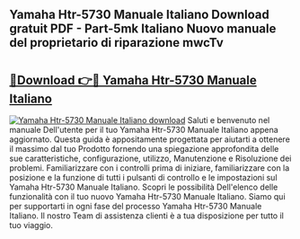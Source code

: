 ## Yamaha Htr-5730 Manuale Italiano Download gratuit PDF - Part-5mk Italiano Nuovo manuale del proprietario di riparazione mwcTv

# <h2><a href="http://dfcb6vb.blite.top/?on=Yamaha+Htr-5730+Manuale+Italiano">🔗Download 👉🔴 Yamaha Htr-5730 Manuale Italiano</a></h2>

[![Yamaha Htr-5730 Manuale Italiano download](https://i.imgur.com/lujVjoI.png)](http://dfcb6vb.blite.top/?on=Yamaha+Htr-5730+Manuale+Italiano)
Saluti e benvenuto nel manuale Dell'utente per il tuo Yamaha Htr-5730 Manuale Italiano appena aggiornato. Questa guida è appositamente progettata per aiutarti a ottenere il massimo dal tuo Prodotto fornendo una spiegazione approfondita delle sue caratteristiche, configurazione, utilizzo, Manutenzione e Risoluzione dei problemi. Familiarizzare con i controlli prima di iniziare, familiarizzare con la posizione e la funzione di tutti i pulsanti di controllo e le impostazioni sul Yamaha Htr-5730 Manuale Italiano. Scopri le possibilità Dell'elenco delle funzionalità con il tuo nuovo Yamaha Htr-5730 Manuale Italiano. Siamo qui per supportarti in ogni fase del processo Yamaha Htr-5730 Manuale Italiano. Il nostro Team di assistenza clienti è a tua disposizione per tutto il tuo viaggio.
